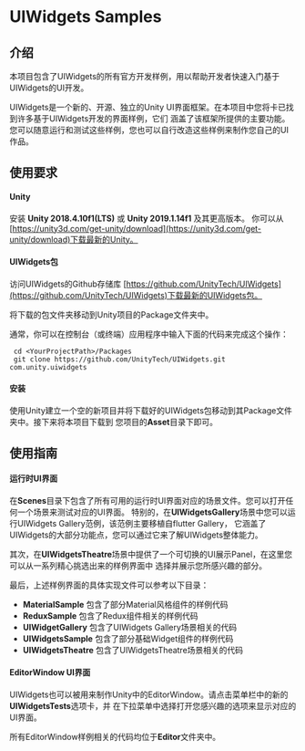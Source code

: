 # UIWidgets Samples


## 介绍
本项目包含了UIWidgets的所有官方开发样例，用以帮助开发者快速入门基于UIWidgets的UI开发。

UIWidgets是一个新的、开源、独立的Unity UI界面框架。在本项目中您将卡已找到许多基于UIWidgets开发的界面样例，它们
涵盖了该框架所提供的主要功能。您可以随意运行和测试这些样例，您也可以自行改造这些样例来制作您自己的UI作品。


## 使用要求

#### Unity

安装 **Unity 2018.4.10f1(LTS)** 或 **Unity 2019.1.14f1** 及其更高版本。 你可以从[https://unity3d.com/get-unity/download](https://unity3d.com/get-unity/download)下载最新的Unity。

#### UIWidgets包

访问UIWidgets的Github存储库 [https://github.com/UnityTech/UIWidgets](https://github.com/UnityTech/UIWidgets)下载最新的UIWidgets包。

将下载的包文件夹移动到Unity项目的Package文件夹中。

通常，你可以在控制台（或终端）应用程序中输入下面的代码来完成这个操作：

   ```none
    cd <YourProjectPath>/Packages
    git clone https://github.com/UnityTech/UIWidgets.git com.unity.uiwidgets
   ```

#### 安装
使用Unity建立一个空的新项目并将下载好的UIWidgets包移动到其Package文件夹中。接下来将本项目下载到
您项目的**Asset**目录下即可。


## 使用指南

#### 运行时UI界面
在**Scenes**目录下包含了所有可用的运行时UI界面对应的场景文件。您可以打开任何一个场景来测试对应的UI界面。
特别的，在**UIWidgetsGallery**场景中您可以运行UIWidgets Gallery范例，该范例主要移植自flutter Gallery，
它涵盖了UIWidgets的大部分功能点，您可以通过它来了解UIWidgets整体能力。

其次，在**UIWidgetsTheatre**场景中提供了一个可切换的UI展示Panel，在这里您可以从一系列精心挑选出来的样例界面中
选择并展示您所感兴趣的部分。

最后，上述样例界面的具体实现文件可以参考以下目录：
* **MaterialSample** 包含了部分Material风格组件的样例代码
* **ReduxSample** 包含了Redux组件相关的样例代码
* **UIWidgetGallery** 包含了UIWidgets Gallery场景相关的代码
* **UIWidgetsSample** 包含了部分基础Widget组件的样例代码
* **UIWidgetsTheatre** 包含了UIWidgetsTheatre场景相关的代码

#### EditorWindow UI界面
UIWidgets也可以被用来制作Unity中的EditorWindow。请点击菜单栏中的新的**UIWidgetsTests**选项卡，并
在下拉菜单中选择打开您感兴趣的选项来显示对应的UI界面。

所有EditorWindow样例相关的代码均位于**Editor**文件夹中。
